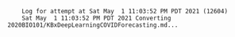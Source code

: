         Log for attempt at Sat May  1 11:03:52 PM PDT 2021 (12604)
        Sat May  1 11:03:52 PM PDT 2021 Converting 2020BIO101/KBxDeepLearningCOVIDForecasting.md...
